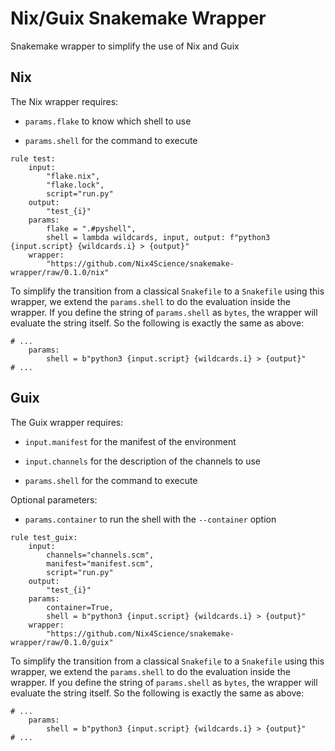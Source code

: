 # Nix/Guix Snakemake Wrapper

Snakemake wrapper to simplify the use of Nix and Guix

## Nix

The Nix wrapper requires:

- `params.flake` to know which shell to use

- `params.shell` for the command to execute

```
rule test:
    input:
        "flake.nix",
        "flake.lock",
        script="run.py"
    output:
        "test_{i}"
    params:
        flake = ".#pyshell",
        shell = lambda wildcards, input, output: f"python3 {input.script} {wildcards.i} > {output}"
    wrapper:
        "https://github.com/Nix4Science/snakemake-wrapper/raw/0.1.0/nix"
```

To simplify the transition from a classical `Snakefile` to a `Snakefile` using this wrapper, we extend the `params.shell` to do the evaluation inside the wrapper. 
If you define the string of `params.shell` as `bytes`, the wrapper will evaluate the string itself.
So the following is exactly the same as above:

```
# ...
    params:
        shell = b"python3 {input.script} {wildcards.i} > {output}"
# ...
```

## Guix


The Guix wrapper requires:

- `input.manifest` for the manifest of the environment

- `input.channels` for the description of the channels to use

- `params.shell` for the command to execute

Optional parameters:

- `params.container` to run the shell with the `--container` option

```
rule test_guix:
    input:
        channels="channels.scm",
        manifest="manifest.scm",
        script="run.py"
    output:
        "test_{i}"
    params:
        container=True,
        shell = b"python3 {input.script} {wildcards.i} > {output}"
    wrapper:
        "https://github.com/Nix4Science/snakemake-wrapper/raw/0.1.0/guix"
```

To simplify the transition from a classical `Snakefile` to a `Snakefile` using this wrapper, we extend the `params.shell` to do the evaluation inside the wrapper. 
If you define the string of `params.shell` as `bytes`, the wrapper will evaluate the string itself.
So the following is exactly the same as above:

```
# ...
    params:
        shell = b"python3 {input.script} {wildcards.i} > {output}"
# ...
```


